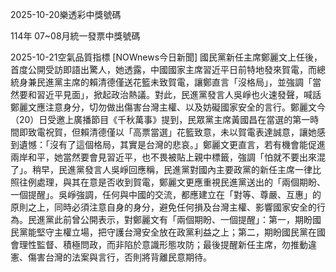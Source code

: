 
2025-10-20樂透彩中獎號碼

                                
114年 07~08月統一發票中獎號碼
                             
2025-10-21空氣品質指標
                              [NOWnews今日新聞] 國民黨新任主席鄭麗文上任後，首度公開受訪即語出驚人，她透露，中國國家主席習近平日前特地發來賀電，而總統身兼民進黨主席的賴清德僅送花籃未致賀電，讓鄭直言「沒格局」，並強調「當然要和習近平見面」，掀起政治熱議。對此，民進黨發言人吳崢也火速發聲，喊話鄭麗文應注意身分，切勿做出傷害台灣主權、以及妨礙國家安全的言行。鄭麗文今（20）日受邀上廣播節目《千秋萬事》提到，民眾黨主席黃國昌在當選的第一時間即致電祝賀，但賴清德僅以「高票當選」花籃致意，未以賀電表達誠意，讓她感到遺憾：「沒有了這個格局，其實是台灣的悲哀。」鄭麗文更直言，若有機會能促進兩岸和平，她當然要會見習近平，也不畏被貼上親中標籤，強調「怕就不要出來混了」。稍早，民進黨發言人吳崢回應稱，民進黨對國內主要政黨的新任主席一律比照往例處理，與其在意是否收到賀電，鄭麗文更應重視民進黨送出的「兩個期盼、一個提醒」。吳崢強調，任何與中國的交流，都應建立在「對等、尊嚴、互惠」的原則之上，同時必須注意自身的身分，避免任何損及台灣主權、影響國家安全的行為。民進黨此前曾公開表示，對鄭麗文有「兩個期盼、一個提醒」：第一，期盼國民黨能堅守主權立場，把守護台灣安全放在政黨利益之上；第二，期盼國民黨在國會理性監督、積極問政，而非陷於意識形態攻防；最後提醒新任主席，勿推動違憲、傷害台灣的法案與言行，否則將背離民意期待。